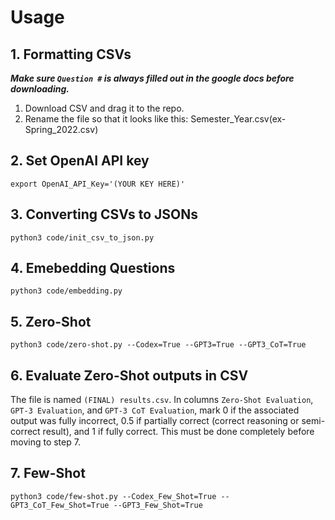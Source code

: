 # Usage

## 1. Formatting CSVs

**_Make sure `Question #` is always filled out in the google docs before downloading._**

1. Download CSV and drag it to the repo.
2. Rename the file so that it looks like this: Semester_Year.csv(ex- Spring_2022.csv)

## 2. Set OpenAI API key

```
export OpenAI_API_Key='(YOUR KEY HERE)'
```

## 3. Converting CSVs to JSONs

```
python3 code/init_csv_to_json.py
```

## 4. Emebedding Questions

```
python3 code/embedding.py
```

## 5. Zero-Shot

```
python3 code/zero-shot.py --Codex=True --GPT3=True --GPT3_CoT=True
```

## 6. Evaluate Zero-Shot outputs in CSV

The file is named `(FINAL) results.csv`. In columns `Zero-Shot Evaluation`, `GPT-3 Evaluation`, and `GPT-3 CoT Evaluation`, mark 0 if the associated output was fully incorrect, 0.5 if partially correct (correct reasoning or semi-correct result), and 1 if fully correct. This must be done completely before moving to step 7.

## 7. Few-Shot

```
python3 code/few-shot.py --Codex_Few_Shot=True --GPT3_CoT_Few_Shot=True --GPT3_Few_Shot=True
```
